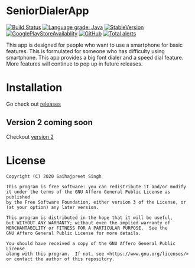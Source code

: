 # SeniorDialerApp

[![Build Status](https://travis-ci.org/saihaj/SeniorDialerApp.svg?branch=master)](https://travis-ci.org/saihaj/SeniorDialerApp)
[![Language grade: Java](https://img.shields.io/lgtm/grade/java/g/saihaj/SeniorDialerApp.svg?logo=lgtm&logoWidth=18)](https://lgtm.com/projects/g/saihaj/SeniorDialerApp/context:java)
<a href="https://github.com/saihaj/SeniorDialerApp/releases">![StableVersion](https://img.shields.io/badge/Stable%20Version-1.0-yellowgreen)</a>
<a href="https://play.google.com/store/apps/details?id=com.sps.seniordialer">![GooglePlayStoreAvailablity](https://img.shields.io/badge/Available-GooglePlayStore-brightgreen)</a>
<a href="https://github.com/saihaj/SeniorDialerApp/blob/master/LICENSE">![GitHub](https://img.shields.io/github/license/saihaj/SeniorDialerApp)</a>
[![Total alerts](https://img.shields.io/lgtm/alerts/g/saihaj/SeniorDialerApp.svg?logo=lgtm&logoWidth=18)](https://lgtm.com/projects/g/saihaj/SeniorDialerApp/alerts/)

This app is designed for people who want to use a smartphone for basic features. This is formulated for someone who has difficulty using smartphone. This app provides a big font dialer and a speed dial feature. More features will continue to pop up in future releases. 

# Installation
Go check out [releases](https://github.com/saihaj/SeniorDialerApp/releases)

## Version 2 coming soon
Checkout [version 2](https://github.com/saihaj/SeniorDialerApp/tree/v2)

# License

    Copyright (C) 2020 Saihajpreet Singh

    This program is free software: you can redistribute it and/or modify
    it under the terms of the GNU Affero General Public License as published
    by the Free Software Foundation, either version 3 of the License, or
    (at your option) any later version.

    This program is distributed in the hope that it will be useful,
    but WITHOUT ANY WARRANTY; without even the implied warranty of
    MERCHANTABILITY or FITNESS FOR A PARTICULAR PURPOSE.  See the
    GNU Affero General Public License for more details.

    You should have received a copy of the GNU Affero General Public License
    along with this program.  If not, see <https://www.gnu.org/licenses/>
    or contact the author of this repository. 
